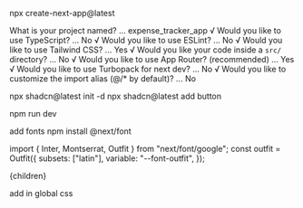 npx create-next-app@latest

What is your project named? ... expense_tracker_app
√ Would you like to use TypeScript? ... No 
√ Would you like to use ESLint? ... No 
√ Would you like to use Tailwind CSS? ...  Yes
√ Would you like your code inside a `src/` directory? ... No 
√ Would you like to use App Router? (recommended) ... Yes
√ Would you like to use Turbopack for next dev? ... No 
√ Would you like to customize the import alias (@/* by default)? ... No 


npx shadcn@latest init -d
npx shadcn@latest add button

npm run dev

add fonts
npm install @next/font

import { Inter, Montserrat, Outfit } from "next/font/google";
const outfit = Outfit({
  subsets: ["latin"],
  variable: "--font-outfit",
});

<body className={ `${inter.variable} ${montserrat.variable} ${outfit.variable} antialiased` } >
    {children}
</body>

add in global css